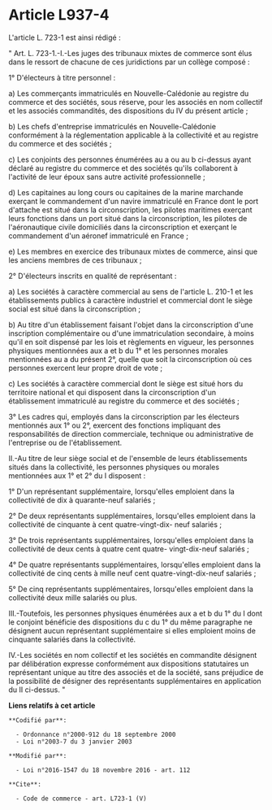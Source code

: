 # Article L937-4

L'article L. 723-1 est ainsi rédigé : 

" Art. L. 723-1.-I.-Les juges des tribunaux mixtes de commerce sont élus dans le ressort de chacune de ces juridictions par
un collège composé : 

1° D'électeurs à titre personnel : 

a) Les commerçants immatriculés en Nouvelle-Calédonie au registre du commerce et des sociétés, sous réserve, pour les
associés en nom collectif et les associés commandités, des dispositions du IV du présent article ; 

b) Les chefs d'entreprise immatriculés en Nouvelle-Calédonie conformément à la réglementation applicable à la collectivité et
au registre du commerce et des sociétés ; 

c) Les conjoints des personnes énumérées au a ou au b ci-dessus ayant déclaré au registre du commerce et des sociétés qu'ils
collaborent à l'activité de leur époux sans autre activité professionnelle ; 

d) Les capitaines au long cours ou capitaines de la marine marchande exerçant le commandement d'un navire immatriculé en
France dont le port d'attache est situé dans la circonscription, les pilotes maritimes exerçant leurs fonctions dans un port
situé dans la circonscription, les pilotes de l'aéronautique civile domiciliés dans la circonscription et exerçant le
commandement d'un aéronef immatriculé en France ; 

e) Les membres en exercice des tribunaux mixtes de commerce, ainsi que les anciens membres de ces tribunaux ; 

2° D'électeurs inscrits en qualité de représentant : 

a) Les sociétés à caractère commercial au sens de l'article L. 210-1 et les établissements publics à caractère industriel et
commercial dont le siège social est situé dans la circonscription ; 

b) Au titre d'un établissement faisant l'objet dans la circonscription d'une inscription complémentaire ou d'une
immatriculation secondaire, à moins qu'il en soit dispensé par les lois et règlements en vigueur, les personnes physiques
mentionnées aux a et b du 1° et les personnes morales mentionnées au a du présent 2°, quelle que soit la circonscription où
ces personnes exercent leur propre droit de vote ; 

c) Les sociétés à caractère commercial dont le siège est situé hors du territoire national et qui disposent dans la
circonscription d'un établissement immatriculé au registre du commerce et des sociétés ; 

3° Les cadres qui, employés dans la circonscription par les électeurs mentionnés aux 1° ou 2°, exercent des fonctions
impliquant des responsabilités de direction commerciale, technique ou administrative de l'entreprise ou de l'établissement. 

II.-Au titre de leur siège social et de l'ensemble de leurs établissements situés dans la collectivité, les personnes
physiques ou morales mentionnées aux 1° et 2° du I disposent : 

1° D'un représentant supplémentaire, lorsqu'elles emploient dans la collectivité de dix à quarante-neuf salariés ; 

2° De deux représentants supplémentaires, lorsqu'elles emploient dans la collectivité de cinquante à cent quatre-vingt-dix-
neuf salariés ; 

3° De trois représentants supplémentaires, lorsqu'elles emploient dans la collectivité de deux cents à quatre cent quatre-
vingt-dix-neuf salariés ; 

4° De quatre représentants supplémentaires, lorsqu'elles emploient dans la collectivité de cinq cents à mille neuf cent
quatre-vingt-dix-neuf salariés ; 

5° De cinq représentants supplémentaires, lorsqu'elles emploient dans la collectivité deux mille salariés ou plus. 

III.-Toutefois, les personnes physiques énumérées aux a et b du 1° du I dont le conjoint bénéficie des dispositions du c du
1° du même paragraphe ne désignent aucun représentant supplémentaire si elles emploient moins de cinquante salariés dans la
collectivité. 

IV.-Les sociétés en nom collectif et les sociétés en commandite désignent par délibération expresse conformément aux
dispositions statutaires un représentant unique au titre des associés et de la société, sans préjudice de la possibilité de
désigner des représentants supplémentaires en application du II ci-dessus. "

**Liens relatifs à cet article**

	**Codifié par**:

	  - Ordonnance n°2000-912 du 18 septembre 2000
	  - Loi n°2003-7 du 3 janvier 2003

	**Modifié par**:

	  - Loi n°2016-1547 du 18 novembre 2016 - art. 112

	**Cite**:

	  - Code de commerce - art. L723-1 (V)
